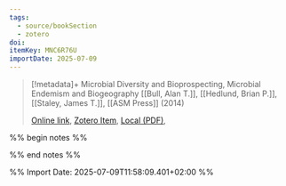 ```yaml
---
tags:
  - source/bookSection
  - zotero
doi: 
itemKey: MNC6R76U
importDate: 2025-07-09
---
```

>[!metadata]+
> Microbial Diversity and Bioprospecting, Microbial Endemism and Biogeography
> [[Bull, Alan T.]], [[Hedlund, Brian P.]], [[Staley, James T.]], 
> [[ASM Press]] (2014)
> 
> [Online link](http://doi.wiley.com/10.1128/9781555817770.ch22), [Zotero Item](zotero://select/library/items/MNC6R76U), [Local (PDF)](file://C:/Users/aburg/Documents/references/zotero/storage/KG2UQRLZ/Hedlund2014_MicrobialEndemism.pdf), 

%% begin notes %%

%% end notes %%

%% Import Date: 2025-07-09T11:58:09.401+02:00 %%
